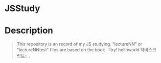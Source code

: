 # JSStudy
Description
==============
> This repository is an record of my JS studying.
> "lectureNN" or "lectureNNtest" files are based on the book 『try! helloworld 자바스크립트』.